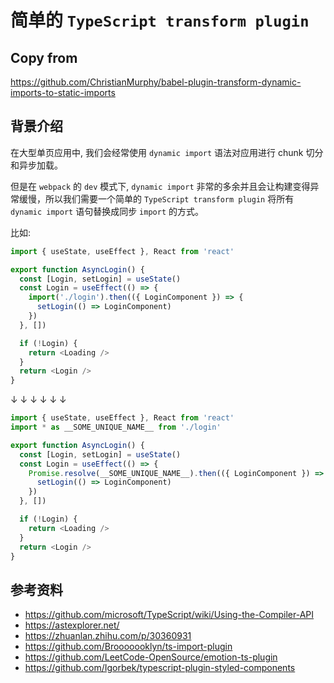 # 简单的 `TypeScript transform plugin`

## Copy from
https://github.com/ChristianMurphy/babel-plugin-transform-dynamic-imports-to-static-imports

## 背景介绍
在大型单页应用中, 我们会经常使用 `dynamic import` 语法对应用进行 chunk 切分和异步加载。

但是在 `webpack` 的 `dev` 模式下, `dynamic import` 非常的多余并且会让构建变得异常缓慢，所以我们需要一个简单的 `TypeScript transform plugin` 将所有 `dynamic import` 语句替换成同步 `import` 的方式。

比如:

```ts
import { useState, useEffect }, React from 'react'

export function AsyncLogin() {
  const [Login, setLogin] = useState()
  const Login = useEffect(() => {
    import('./login').then(({ LoginComponent }) => {
      setLogin(() => LoginComponent)
    })
  }, [])

  if (!Login) {
    return <Loading />
  }
  return <Login />
}
```

 ↓ ↓ ↓ ↓ ↓ ↓

```ts
import { useState, useEffect }, React from 'react'
import * as __SOME_UNIQUE_NAME__ from './login'

export function AsyncLogin() {
  const [Login, setLogin] = useState()
  const Login = useEffect(() => {
    Promise.resolve(__SOME_UNIQUE_NAME__).then(({ LoginComponent }) => {
      setLogin(() => LoginComponent)
    })
  }, [])

  if (!Login) {
    return <Loading />
  }
  return <Login />
}
```

## 参考资料

- https://github.com/microsoft/TypeScript/wiki/Using-the-Compiler-API
- https://astexplorer.net/
- https://zhuanlan.zhihu.com/p/30360931
- https://github.com/Brooooooklyn/ts-import-plugin
- https://github.com/LeetCode-OpenSource/emotion-ts-plugin
- https://github.com/Igorbek/typescript-plugin-styled-components
